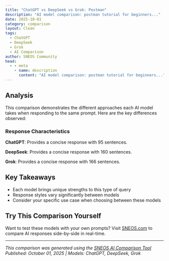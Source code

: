 ```yaml
---
title: "ChatGPT vs DeepSeek vs Grok: Postman"
description: "AI model comparison: postman tutorial for beginners..."
date: 2025-10-01
category: comparison
layout: Clean
tags:
  - ChatGPT
  - DeepSeek
  - Grok
  - AI Comparison
author: SNEOS Community
head:
  - - meta
    - name: description
      content: "AI model comparison: postman tutorial for beginners..."
---
```


<ChatComparison
  title="ChatGPT vs DeepSeek vs Grok: Postman"
  prompt="postman tutorial for beginners"
  :responses='{
    "ChatGPT": "Sure! Here\u0027s a beginner-friendly tutorial to get you started with **Postman**, a popular tool for API testing and development.\n\n---\n\n## Postman Tutorial for Beginners\n\n### What is Postman?\nPostman is a powerful GUI platform to make API development faster and easier. You can send requests to web servers, inspect responses, and automate testing of APIs.\n\n---\n\n### Step 1: Install Postman\n1. Go to the [Postman website](https://www.postman.com/downloads/).\n2. Download the version suitable for your operating system (Windows, Mac, Linux).\n3. Install and launch the application.\n\n---\n\n### Step 2: Understand Postman Interface\n- **Workspace:** Area where you organize your API requests.\n- **Collections:** Group of saved API requests.\n- **Request Tab:** Where you build and send API requests.\n- **Response Section:** Displays the server\u0027s response to your request.\n- **Environment:** Set of variables for different setups (dev, production, etc.).\n\n---\n\n### Step 3: Create Your First Request\n1. Click **New** \u003E **Request**.\n2. Enter a request name, e.g., \u0022Sample GET Request\u0022, and save it to a new collection.\n3. In the request tab, select the HTTP method (GET, POST, PUT, DELETE, etc.) from the dropdown.\n4. Enter the API endpoint URL. For example:\n   \u0060\u0060\u0060\n   https://jsonplaceholder.typicode.com/posts/1\n   \u0060\u0060\u0060\n5. Click **Send**.\n\n---\n\n### Step 4: Analyze the Response\n- **Status Code:** Shows if the request was successful (e.g., 200 OK).\n- **Response Body:** Displays the data returned by the server.\n- **Headers:** Info about the response like content-type, server, etc.\n- **Time:** How long the request took.\n- **Size:** Size of the returned data.\n\n---\n\n### Step 5: Send a POST Request\nSuppose you want to create a new post.\n1. Change HTTP method to **POST**.\n2. Enter URL:\n   \u0060\u0060\u0060\n   https://jsonplaceholder.typicode.com/posts\n   \u0060\u0060\u0060\n3. Go to the **Body** tab.\n4. Select **raw** and choose **JSON** from the dropdown.\n5. Enter JSON data, for example:\n   \u0060\u0060\u0060json\n   {\n     \u0022title\u0022: \u0022foo\u0022,\n     \u0022body\u0022: \u0022bar\u0022,\n     \u0022userId\u0022: 1\n   }\n   \u0060\u0060\u0060\n6. Click **Send** and observe the response.\n\n---\n\n### Step 6: Using Query Parameters\n1. For a GET request, click on the **Params** tab.\n2. Enter key-value pairs. For example:\n   \u0060\u0060\u0060\n   userId = 1\n   \u0060\u0060\u0060\n3. Postman will append them to the URL automatically.\n4. Click **Send** to test.\n\n---\n\n### Step 7: Saving Requests\nAfter creating a request, click **Save** so you can reuse or organize it later inside collections.\n\n---\n\n### Step 8: Using Environments \u0026 Variables\n1. Click on **Environments** \u003E **Manage Environments**.\n2. Create a new environment (e.g., Development).\n3. Add variables, e.g., \u0060base_url\u0060 : \u0060https://jsonplaceholder.typicode.com\u0060\n4. Use variables in the request URL like:\n   \u0060\u0060\u0060\n   {{base_url}}/posts/1\n   \u0060\u0060\u0060\n5. Select the environment to use it in your requests.\n\n---\n\n### Step 9: Testing \u0026 Automation\n- Write tests in the **Tests** tab using JavaScript.\n- Example test to check status code 200:\n  \u0060\u0060\u0060js\n  pm.test(\u0022Status code is 200\u0022, function () {\n      pm.response.to.have.status(200);\n  });\n  \u0060\u0060\u0060\n- You can run collections and automate tests via the **Collection Runner**.\n\n---\n\n### Additional Tips\n- Use **Pre-request Scripts** to run code before the request.\n- Import/export collections to share API requests.\n- Generate code snippets for various programming languages from requests.\n\n---\n\n### Summary\n- Postman helps send various HTTP requests.\n- Inspect responses and headers.\n- Save and organize requests with collections.\n- Use environments for variable management.\n- Automate testing with scripts.\n\n---\n\nIf you want, I can also provide video tutorial links or more advanced features. Just ask! Happy API testing! \uD83D\uDE80",
    "DeepSeek": "Of course! This is a comprehensive Postman tutorial for beginners. We\u0027ll start from the very basics and build up to key concepts.\n\n### What is Postman?\n\nPostman is a powerful API platform used for building and using APIs. In simple terms, it\u0027s a tool that lets you send requests to a web server and get responses back, without having to write code for a full application. It\u0027s used by developers and testers for:\n\n*   **API Testing:** Checking if an API works as expected.\n*   **API Development:** Building and debugging APIs.\n*   **Documentation:** Creating and sharing API documentation.\n*   **Mock Servers:** Simulating an API before the real one is built.\n*   **Automation:** Running collections of requests automatically.\n\n---\n\n### Step 1: Installation and Setup\n\n1.  **Download Postman:** Go to [https://www.postman.com/downloads/](https://www.postman.com/downloads/) and download the app for your operating system (Windows, Mac, Linux). The desktop app is recommended over the web version for full functionality.\n2.  **Sign Up / Log In:** You can create a free Postman account. This allows you to save your work and sync it across devices.\n\nWhen you open Postman, you\u0027ll see a workspace. For now, the \u0022My Workspace\u0022 is perfect.\n\n---\n\n### Step 2: Your First API Request (GET)\n\nWe\u0027ll start with a simple public API that requires no authentication.\n\n1.  **Open a New Tab:** Click the **\u002B** button to open a new request tab.\n2.  **Select the HTTP Method:** From the dropdown left of the URL bar, select **GET**.\n3.  **Enter the Request URL:** Type the following URL:\n    \u0060https://jsonplaceholder.typicode.com/posts/1\u0060\n    This is a fake online REST API for testing. This specific URL will get the data for a post with ID \u00601\u0060.\n4.  **Click \u0022Send\u0022:** Hit the big blue **Send** button.\n\n![Postman GET Request](https://i.imgur.com/3f5R2Bq.png)\n\n**Congratulations!** You\u0027ve made your first API call. You should see a \u0060200 OK\u0060 status and a JSON response in the bottom panel showing the details of a post.\n\n---\n\n### Step 3: Understanding the Postman Interface\n\nLet\u0027s break down the key areas you just used:\n\n1.  **HTTP Method:** GET, POST, PUT, DELETE, etc. Defines the type of action you want to perform.\n2.  **Request URL (Endpoint):** The address of the API you want to talk to.\n3.  **Params:** Used to send query parameters (e.g., \u0060?userId=1\u0060 in a URL).\n4.  **Headers:** Key-Value pairs that send additional information about the request (e.g., \u0060Content-Type: application/json\u0060).\n5.  **Body:** Where you put the data you want to send to the server (used for POST, PUT, etc.).\n6.  **Response Section:**\n    *   **Status:** The HTTP status code (e.g., \u0060200 OK\u0060, \u0060404 Not Found\u0060, \u0060500 Internal Server Error\u0060).\n    *   **Time:** How long the request took.\n    *   **Size:** The size of the response.\n    *   **Body:** The actual data returned by the server. You can view it as Pretty (formatted), Raw (plain text), or Preview (for HTML).\n\n---\n\n### Step 4: Making a POST Request\n\nA GET request *retrieves* data. A POST request *creates* new data.\n\nLet\u0027s create a new post on the same mock API.\n\n1.  **Change the Method:** Select **POST** from the dropdown.\n2.  **Change the URL:** Use \u0060https://jsonplaceholder.typicode.com/posts\u0060. (Notice we are not targeting a specific ID like \u0060/1\u0060).\n3.  **Set Headers:** Go to the \u0022Headers\u0022 tab. Add a new key:\n    *   **Key:** \u0060Content-Type\u0060\n    *   **Value:** \u0060application/json\u0060\n4.  **Set Body:** Go to the \u0022Body\u0022 tab.\n    *   Select the **raw** radio button.\n    *   From the dropdown next to \u0022raw\u0022, select **JSON**.\n    *   Enter the following JSON data:\n\n    \u0060\u0060\u0060json\n    {\n      \u0022title\u0022: \u0022My First Post via Postman\u0022,\n      \u0022body\u0022: \u0022This is the body of the post created by a beginner!\u0022,\n      \u0022userId\u0022: 1\n    }\n    \u0060\u0060\u0060\n\n5.  **Click Send.**\n\nYou should get a \u0060201 Created\u0060 status code, and the response body will be the new \u0022post\u0022 object you just sent, complete with a new ID (which will be \u0060101\u0060 since it\u0027s a fake API).\n\n---\n\n### Step 5: Organizing Requests with Collections\n\nYou don\u0027t want to lose your requests. **Collections** are folders to group and save your API requests.\n\n1.  **Create a Collection:** On the left sidebar, click **Collections \u003E \u002B**.\n2.  **Name It:** Call it \u0022My First API Tests\u0022.\n3.  **Save Your Requests:** Go back to your request tabs. Click the **Save** button, give your request a name (e.g., \u0022Create New Post\u0022), and select your new collection to save it into.\n\nYou can now find all your saved requests in the collection. This is essential for organization and the next step: automation.\n\n---\n\n### Step 6: Using Variables\n\nVariables make your requests dynamic and reusable. The most common is the **Collection Variable** for a base URL.\n\n1.  **Edit Your Collection:** Hover over your collection, click the **...** (three dots) and select **Edit**.\n2.  **Go to the Variables Tab:** We\u0027ll add a variable for our base URL.\n3.  **Add a Variable:**\n    *   **Variable:** \u0060base_url\u0060\n    *   **Initial Value:** \u0060https://jsonplaceholder.typicode.com\u0060\n    *   **Current Value:** (Leave it the same for now).\n4.  **Click Update.**\n\n5.  **Use the Variable in a Request:** Open one of your saved requests. Change the URL from the full address to use the variable.\n    *   **Old URL:** \u0060https://jsonplaceholder.typicode.com/posts\u0060\n    *   **New URL:** \u0060{{base_url}}/posts\u0060\n\nPostman will replace \u0060{{base_url}}\u0060 with the real value when you send the request. This is incredibly useful if you switch between development, testing, and production environments.\n\n---\n\n### Step 7: Writing Simple Tests (Tests Scripts)\n\nPostman has a powerful feature where you can write JavaScript code to automatically verify your API responses.\n\n1.  **Go to the \u0022Tests\u0022 Tab:** In your request, this tab is next to \u0022Body\u0022.\n2.  **Write a Test:** Let\u0027s write a test to check if the status code is \u0060200\u0060. On the right, you\u0027ll see snippets. Click on **\u0022Status code: Code is 200\u0022**.\n\n    This will generate the following code:\n\n    \u0060\u0060\u0060javascript\n    pm.test(\u0022Status code is 200\u0022, function () {\n        pm.response.to.have.status(200);\n    });\n    \u0060\u0060\u0060\n3.  **Send the Request.** After you get the response, go to the **\u0022Test Results\u0022** tab in the response section. You should see 1 test passing.\n\nYou can write tests for almost anything: response time, response body content, headers, etc.\n\n---\n\n### Next Steps \u0026 Best Practices\n\nYou\u0027ve learned the core workflow! Here\u0027s where to go from here:\n\n*   **Environments:** Use environments to manage variables for different setups (e.g., \u0060dev_base_url\u0060, \u0060prod_base_url\u0060).\n*   **Authentication:** Explore the \u0022Authorization\u0022 tab to learn how to handle API Keys, Bearer Tokens, and OAuth.\n*   **Running Collections:** Click the **\u0022Run\u0022** button on your collection to run all requests in a sequence. This is how you automate your API tests.\n*   **Documenting Your API:** Use the description fields in your collections and requests to document what each API does. This is great for sharing with your team.\n\n### Summary of Common HTTP Methods in Postman\n\n| Method | Description | When to Use in Postman |\n| :--- | :--- | :--- |\n| **GET** | Retrieve data. | Getting user info, fetching a list of products. (No Body needed) |\n| **POST** | Create new data. | Creating a new user, submitting a form. (Uses the Body tab) |\n| **PUT** | Update/replace data. | Updating a user\u0027s entire profile. (Uses the Body tab) |\n| **PATCH** | Partially update data. | Updating just a user\u0027s email. (Uses the Body tab) |\n| **DELETE** | Delete data. | Deleting a product or a user. |\n\nHappy testing! Postman is a deep tool, but mastering these basics will get you 80% of the way there.",
    "Grok": "Postman is a popular tool for API testing and development. It provides a user-friendly interface to make HTTP requests, test APIs, and automate workflows. This tutorial is designed for beginners and will guide you through the basics of using Postman step by step.\n\n---\n\n## **What is Postman?**\nPostman is a collaboration platform for API development. It simplifies each step of building an API and allows developers to create, test, and modify APIs efficiently. It supports various HTTP methods like GET, POST, PUT, DELETE, etc., and can be used for manual as well as automated testing.\n\n---\n\n## **Getting Started with Postman**\n\n### **1. Download and Install Postman**\n- Visit the official Postman website: [https://www.postman.com/downloads/](https://www.postman.com/downloads/)\n- Download the version compatible with your operating system (Windows, macOS, or Linux).\n- Install Postman by following the on-screen instructions.\n- Once installed, you can use Postman as a desktop app or through a web browser (a Postman account is required for the web version).\n\n### **2. Sign Up or Log In**\n- Open Postman and sign up for a free account (optional but recommended for syncing your work across devices).\n- You can use Postman without signing in by using the \u0022Skip and Go to App\u0022 option.\n\n---\n\n## **Postman Interface Overview**\nWhen you open Postman, you\u2019ll see the following components:\n1. **Request Builder**: The main area where you define the HTTP request (URL, method, headers, body, etc.).\n2. **Sidebar**: Contains your collections, APIs, and workspaces.\n3. **Response Pane**: Displays the response from the server (status code, response body, headers, etc.).\n4. **Toolbar**: Includes options for creating new requests, saving requests, and more.\n\n---\n\n## **Step 1: Making Your First Request**\nLet\u2019s start by sending a simple GET request to a public API.\n\n1. **Open a New Tab**:\n   - Click the \u0022\u002B\u0022 button or press \u0060Ctrl \u002B T\u0060 (Windows) / \u0060Cmd \u002B T\u0060 (Mac) to open a new request tab.\n2. **Select HTTP Method**:\n   - From the dropdown menu on the left, choose \u0060GET\u0060 (default method).\n3. **Enter the URL**:\n   - In the URL bar, paste a sample API endpoint, e.g., \u0060https://jsonplaceholder.typicode.com/posts/1\u0060.\n   (This is a free public API for testing purposes.)\n4. **Send the Request**:\n   - Click the \u0060Send\u0060 button on the right.\n5. **View the Response**:\n   - The response will appear in the bottom pane. You\u2019ll see:\n     - **Status Code**: Should be \u0060200 OK\u0060 (indicating success).\n     - **Response Body**: JSON data returned by the API.\n     - **Headers**: Metadata about the response.\n     - **Time**: How long the request took to complete.\n\n---\n\n## **Step 2: Working with Different HTTP Methods**\nAPIs often require different HTTP methods for various operations.\n\n### **Example: POST Request**\nLet\u2019s create a new resource using a \u0060POST\u0060 request.\n1. Open a new tab (\u0060Ctrl \u002B T\u0060 or \u0060Cmd \u002B T\u0060).\n2. Change the HTTP method to \u0060POST\u0060 from the dropdown.\n3. Enter the URL: \u0060https://jsonplaceholder.typicode.com/posts\u0060.\n4. Go to the \u0060Body\u0060 tab under the URL bar.\n   - Select \u0060raw\u0060 and choose \u0060JSON\u0060 from the dropdown.\n   - Enter the following JSON data:\n     \u0060\u0060\u0060json\n     {\n         \u0022title\u0022: \u0022My First Post\u0022,\n         \u0022body\u0022: \u0022This is a test post\u0022,\n         \u0022userId\u0022: 1\n     }\n     \u0060\u0060\u0060\n5. Click \u0060Send\u0060.\n6. Check the response. You should get a \u0060201 Created\u0060 status code, and the response body will include the newly created resource with an \u0060id\u0060.\n\n### **Other HTTP Methods**\n- **PUT**: Update a resource (\u0060https://jsonplaceholder.typicode.com/posts/1\u0060).\n- **DELETE**: Delete a resource (\u0060https://jsonplaceholder.typicode.com/posts/1\u0060).\n\nRepeat the process with different methods to understand how they work.\n\n---\n\n## **Step 3: Organizing Requests with Collections**\nCollections allow you to group related requests together for easy access and organization.\n1. After creating a request, click the \u0060Save\u0060 button.\n2. In the dialog box:\n   - Give your request a name (e.g., \u0022Get Post\u0022).\n   - Click \u0060\u002B Create Collection\u0060 to create a new collection (e.g., \u0022My API Tests\u0022).\n   - Save the request to the collection.\n3. Access your saved requests from the sidebar under \u0060Collections\u0060.\n\n---\n\n## **Step 4: Adding Headers**\nHeaders are key-value pairs that provide additional information with your request.\n1. Go to the \u0060Headers\u0060 tab under the URL bar.\n2. Add a header by entering a key and value. For example:\n   - Key: \u0060Content-Type\u0060\n   - Value: \u0060application/json\u0060\n3. Send the request and observe if the server requires specific headers.\n\n---\n\n## **Step 5: Query Parameters**\nQuery parameters are used to filter or customize the response in a GET request.\n1. Enter a URL like \u0060https://jsonplaceholder.typicode.com/posts\u0060.\n2. Go to the \u0060Params\u0060 tab under the URL bar.\n3. Add key-value pairs for parameters:\n   - Key: \u0060userId\u0060\n   - Value: \u00601\u0060\n4. Send the request. The API will return posts only for \u0060userId=1\u0060.\n\n---\n\n## **Step 6: Testing APIs with Assertions (Scripts)**\nPostman allows you to write scripts to test API responses.\n1. Send a GET request to \u0060https://jsonplaceholder.typicode.com/posts/1\u0060.\n2. Go to the \u0060Tests\u0060 tab in the request builder.\n3. Write a simple test script like this:\n   \u0060\u0060\u0060javascript\n   pm.test(\u0022Status code is 200\u0022, function () {\n       pm.response.to.have.status(200);\n   });\n   \u0060\u0060\u0060\n4. Send the request and switch to the \u0060Test Results\u0060 tab in the response pane to see if the test passed.\n\n---\n\n## **Step 7: Environment Variables**\nEnvironment variables allow you to store data like API keys, base URLs, or tokens and reuse them across requests.\n1. Click the \u0060Eye\u0060 icon in the top-right corner or go to \u0060Environments\u0060 in the sidebar.\n2. Create a new environment (e.g., \u0022Test Environment\u0022).\n3. Add a variable:\n   - Key: \u0060baseUrl\u0060\n   - Value: \u0060https://jsonplaceholder.typicode.com\u0060\n4. Save the environment.\n5. In your request URL, use the variable like this: \u0060{{baseUrl}}/posts/1\u0060.\n6. Send the request. Postman will replace \u0060{{baseUrl}}\u0060 with the stored value.\n\n---\n\n## **Step 8: Automating API Tests with Collections Runner**\nThe Collection Runner lets you run multiple requests in a collection and view the results.\n1. Go to the \u0060Collection Runner\u0060 from the sidebar or toolbar.\n2. Select the collection you created earlier.\n3. Click \u0060Run\u0060. Postman will execute all requests in the collection and display the results.\n\n---\n\n## **Additional Features to Explore**\n- **Pre-request Scripts**: Write scripts to run before a request (e.g., to set headers or tokens dynamically).\n- **API Documentation**: Use Postman to generate and publish API documentation.\n- **Mock Servers**: Simulate API endpoints for testing.\n- **Team Collaboration**: Share collections and workspaces with team members.\n\n---\n\n## **Tips for Beginners**\n- Start with free public APIs like [JSONPlaceholder](https://jsonplaceholder.typicode.com/) or [ReqRes](https://reqres.in/) to practice.\n- Use the \u0060Console\u0060 (bottom-left corner) to debug network issues or inspect raw request/response data.\n- Explore the Postman Learning Center ([https://learning.postman.com/](https://learning.postman.com/)) for in-depth tutorials and guides.\n- Save your work in collections to avoid losing requests.\n\n---\n\n## **Conclusion**\nPostman is a powerful tool for beginners and experienced developers alike. By following this tutorial, you\u2019ve learned the basics of making HTTP requests, organizing them into collections, and adding tests and variables. As you grow more comfortable with Postman, explore advanced features like scripting, automation, and team collaboration to enhance your API testing workflow.\n\nIf you have specific questions or want to dive deeper into a particular feature, feel free to ask! \uD83D\uDE0A"
  }'
  published-date="18:48"
/>

## Analysis

This comparison demonstrates the different approaches each AI model takes when responding to the same prompt. Here are the key differences observed:

### Response Characteristics

**ChatGPT**: Provides a concise response with 95 sentences. 

**DeepSeek**: Provides a concise response with 160 sentences. 

**Grok**: Provides a concise response with 166 sentences. 

## Key Takeaways

- Each model brings unique strengths to this type of query
- Response styles vary significantly between models
- Consider your specific use case when choosing between these models

## Try This Comparison Yourself

Want to test these models with your own prompts? Visit [SNEOS.com](https://sneos.com) to compare AI responses side-by-side in real-time.

---

*This comparison was generated using the [SNEOS AI Comparison Tool](https://sneos.com)*
*Published: October 01, 2025 | Models: ChatGPT, DeepSeek, Grok*
